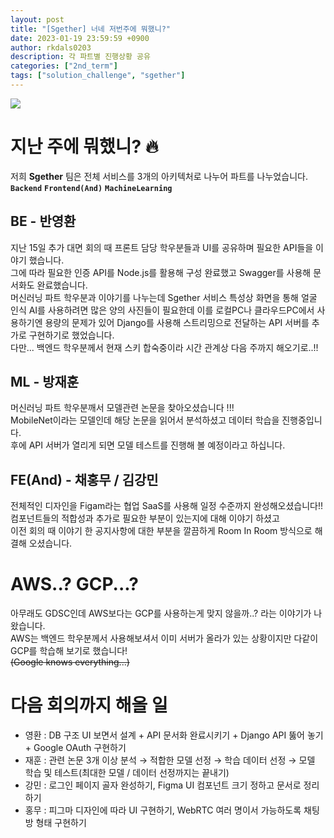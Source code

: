 ```yaml
---
layout: post
title: "[Sgether] 너네 저번주에 뭐했니?"
date: 2023-01-19 23:59:59 +0900
author: rkdals0203
description: 각 파트별 진행상황 공유
categories: ["2nd_term"]
tags: ["solution_challenge", "sgether"]
---
```


<img src="https://avatars.githubusercontent.com/u/122191295"/>

# 지난 주에 뭐했니? 🔥

저희 **Sgether** 팀은 전체 서비스를 3개의 아키텍처로
 나누어 파트를 나누었습니다.  
**`Backend`** **`Frontend(And)`** **`MachineLearning`**


## BE - 반영환
지난 15일 추가 대면 회의 때 프론트 담당 학우분들과 UI를 공유하며 필요한 API들을 이야기 했습니다.  
그에 따라 필요한 인증 API를 Node.js를 활용해 구성 완료했고 Swagger를 사용해  문서화도 완료했습니다.  
머신러닝 파트 학우분과 이야기를 나누는데 Sgether 서비스 특성상 화면을 통해 얼굴 인식 AI를 사용하려면 많은 양의 사진들이 필요한데 이를 로컬PC나 클라우드PC에서 사용하기엔 용량의 문제가 있어 Django를 사용해 스트리밍으로 전달하는 API 서버를 추가로 구현하기로 했었습니다.  
다만... 백엔드 학우분께서 현재 스키 합숙중이라 시간 관계상 다음 주까지 해오기로..!!

## ML - 방재훈
머신러닝 파트 학우분깨서 모델관련 논문을 찾아오셨습니다 !!!  
MobileNet이라는 모델인데 해당 논문을 읽어서 분석하셨고 데이터 학습을 진행중입니다.  
후에 API 서버가 열리게 되면 모델 테스트를 진행해 볼 예정이라고 하십니다.  

## FE(And) - 채홍무 / 김강민
전체적인 디자인을 Figam라는 협업 SaaS를 사용해 일정 수준까지 완성해오셨습니다!!  
컴포넌트들의 적합성과 추가로 필요한 부분이 있는지에 대해 이야기 하셨고  
이전 회의 때 이야기 한 공지사항에 대한 부분을 깔끔하게 Room In Room 방식으로 해결해 오셨습니다.  



# AWS..? GCP...?

아무래도 GDSC인데 AWS보다는 GCP를 사용하는게 맞지 않을까..? 라는 이야기가 나왔습니다.  
AWS는 백엔드 학우분께서 사용해보셔서 이미 서버가 올라가 있는 상황이지만 다같이 GCP를 학습해 보기로 했습니다!  
~~(Google knows everything...)~~

# 다음 회의까지 해올 일

-   영환 : DB 구조 UI 보면서 설계 + API 문서화 완료시키기 + Django API 뚫어 놓기 + Google OAuth 구현하기
-   재훈 : 관련 논문 3개 이상 분석 → 적합한 모델 선정 → 학습 데이터 선정 → 모델 학습 및 테스트(최대한 모델 / 데이터 선정까지는 끝내기)
-   강민 : 로그인 페이지 골자 완성하기, Figma UI 컴포넌트 크기 정하고 문서로 정리하기
-   홍무 : 피그마 디자인에 따라 UI 구현하기, WebRTC 여러 명이서 가능하도록 채팅방 형태 구현하기
